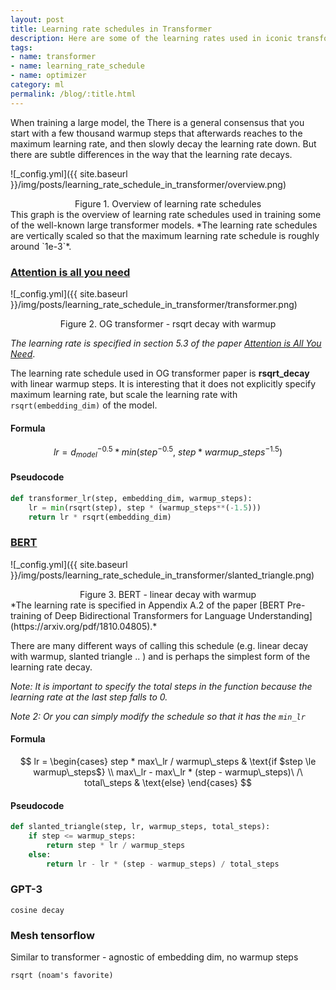 ```yaml
---
layout: post
title: Learning rate schedules in Transformer
description: Here are some of the learning rates used in iconic transformer models
tags:
- name: transformer
- name: learning_rate_schedule
- name: optimizer
category: ml
permalink: /blog/:title.html
---
```


When training a large model, the
There is a general consensus that you start with a few thousand warmup steps that afterwards reaches to the maximum learning rate, and then slowly decay the learning rate down. But there are subtle differences in the way that the learning rate decays.

![_config.yml]({{ site.baseurl }}/img/posts/learning_rate_schedule_in_transformer/overview.png)
<center>Figure 1. Overview of learning rate schedules</center>
This graph is the overview of learning rate schedules used in training some of the well-known large transformer models. *The learning rate schedules are vertically scaled so that the maximum learning rate schedule is roughly around `1e-3`*.

### [Attention is all you need](https://arxiv.org/pdf/1706.03762.pdf)
![_config.yml]({{ site.baseurl }}/img/posts/learning_rate_schedule_in_transformer/transformer.png)
<center>Figure 2. OG transformer - rsqrt decay with warmup</center>

*The learning rate is specified in section 5.3 of the paper [Attention is All You Need](https://arxiv.org/pdf/1706.03762)*.

The learning rate schedule used in OG transformer paper is **rsqrt_decay** with linear warmup steps. It is interesting that it does not explicitly specify maximum learning rate, but scale the learning rate with `rsqrt(embedding_dim)` of the model.

#### Formula
$$
lr = d_{model} ^ {-0.5} * min(step ^ {-0.5}, \ step * warmup\_steps ^ {-1.5})
$$

#### Pseudocode
```python
def transformer_lr(step, embedding_dim, warmup_steps):
    lr = min(rsqrt(step), step * (warmup_steps**(-1.5)))
    return lr * rsqrt(embedding_dim)
```

### [BERT](https://arxiv.org/abs/1810.04805)
![_config.yml]({{ site.baseurl }}/img/posts/learning_rate_schedule_in_transformer/slanted_triangle.png)
<center>Figure 3. BERT - linear decay with warmup</center>
*The learning rate is specified in Appendix A.2 of the paper [BERT  Pre-training of Deep Bidirectional Transformers for
Language Understanding](https://arxiv.org/pdf/1810.04805).*

There are many different ways of calling this schedule (e.g. linear decay with warmup, slanted triangle .. ) and is perhaps the simplest form of the learning rate decay.

*Note: It is important to specify the total steps in the function because the learning rate at the last step falls to 0.*

*Note 2: Or you can simply modify the schedule so that it has the `min_lr`*

#### Formula
$$
lr =
\begin{cases}
step * max\_lr / warmup\_steps  & \text{if $step \le warmup\_steps$} \\
max\_lr - max\_lr * (step - warmup\_steps)\ /\ total\_steps & \text{else}
\end{cases}
$$
#### Pseudocode
```python
def slanted_triangle(step, lr, warmup_steps, total_steps):
    if step <= warmup_steps:
        return step * lr / warmup_steps
    else:
        return lr - lr * (step - warmup_steps) / total_steps
```
### GPT-3
`cosine decay`

### Mesh tensorflow
Similar to transformer - agnostic of embedding dim, no warmup steps

`rsqrt (noam's favorite)`



